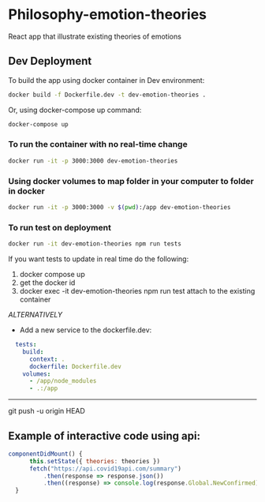 # Philosophy-emotion-theories

React app that illustrate existing theories of emotions

## Dev Deployment

To build the app using docker container in Dev environment:

```bash
docker build -f Dockerfile.dev -t dev-emotion-theories .
```

Or, using docker-compose up command:

```bash
docker-compose up
```

### To run the container with no real-time change

```bash
docker run -it -p 3000:3000 dev-emotion-theories
```

### Using docker volumes to map folder in your computer to folder in docker

```bash
docker run -it -p 3000:3000 -v $(pwd):/app dev-emotion-theories
```

### To run test on deployment

```bash
docker run -it dev-emotion-theories npm run tests
```

If you want tests to update in real time do the following:

1. docker compose up
2. get the docker id
3. docker exec -it dev-emotion-theories npm run test
attach to the existing container

*ALTERNATIVELY*
- Add a new service to the dockerfile.dev:

```yml
  tests:
    build:
      context: .
      dockerfile: Dockerfile.dev
    volumes:
      - /app/node_modules
      - .:/app
```

---
git push -u origin HEAD

## Example of interactive code using api:
  
  ```js
  componentDidMount() {
        this.setState({ theories: theories })
        fetch("https://api.covid19api.com/summary")
            .then(response => response.json())
            .then((response) => console.log(response.Global.NewConfirmed))
    }
  ```

